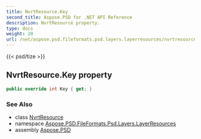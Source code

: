 ```yaml
---
title: NvrtResource.Key
second_title: Aspose.PSD for .NET API Reference
description: NvrtResource property. 
type: docs
weight: 20
url: /net/aspose.psd.fileformats.psd.layers.layerresources/nvrtresource/key/
---
```

{{< psd/tize >}}
## NvrtResource.Key property

```csharp
public override int Key { get; }
```

### See Also

* class [NvrtResource](../)
* namespace [Aspose.PSD.FileFormats.Psd.Layers.LayerResources](../../nvrtresource/)
* assembly [Aspose.PSD](../../../)


